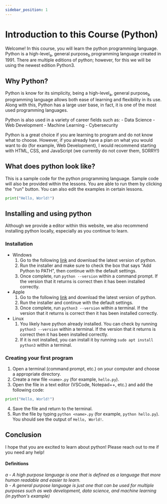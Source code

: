 ```yaml
---
sidebar_position: 1
---
```

# Introduction to this Course (Python)

Welcome! In this course, you will learn the python programming language. Python is a high-level<sub>a</sub>, general purpose<sub>b</sub> programming language created in 1991. There are multiple editions of python; however, for this we will be using the newest edition Python3. 

## Why Python?
Python is know for its simplicity, being a high-level<sub>a</sub>, general purpose<sub>b</sub> programming language allows both ease of learning and flexibility in its use. Along with this, Python has a large user base, in fact, it is one of the most used programming languages.

Python is also used in a variety of career fields such as:
    - Data Science
    - Web Development
    - Machine Learning
    - Cybersecurity

Python is a great choice if you are learning to program and do not know what to choose. However, if you already have a plan on what you would want to do (for example, Web Development), I would recommend starting with HTML, CSS, and JavaScript (we currently do not cover them, SORRY!)

## What does python look like?

This is a sample code for the python programming language. Sample code will also be provided within the lessons. You are able to run them by clicking the "run" button. You can also edit the examples in certain lessons.

```python
print("Hello, World!")
```

<codapi-snippet sandbox="python" init-delay="500" >
</codapi-snippet>

## Installing and using python

Although we provide a editor within this website, we also recommend installing python locally, especially as you continue to learn. 
### Installation

- Windows
    1. Go to the following [link](https://www.python.org/downloads/) and download the latest version of python.
    2. Run the installer and make sure to check the box that says "Add Python to PATH", then continue with the default settings.
    3. Once complete, run `python --version` within a command prompt. If the version that it returns is correct then it has been installed correctly.
- Apple
    1. Go to the following [link](https://www.python.org/downloads/) and download the latest version of python.
    2. Run the installer and continue with the default settings.
    3. Once complete, run `python3 --version` within a terminal. If the version that it returns is correct then it has been installed correctly.
- Linux
    1. You likely have python already installed. You can check by running `python3 --version` within a terminal. If the version that it returns is correct then it has been installed correctly.
    2. If it is not installed, you can install it by running `sudo apt install python3` within a terminal.

### Creating your first program
1. Open a terminal (command prompt, etc.) on your computer and choose a appropriate directory.
2. Create a new file `<name>.py` (for example, `hello.py`).
3. Open the file in a text editor (VSCode, Notepad++, etc.) and add the following code:
```python
print("Hello, World!")
```
4. Save the file and return to the terminal.
5. Run the file by typing `python <name>.py` (for example, `python hello.py`). You should see the output of `Hello, World!`.

## Conclusion

I hope that you are excited to learn about python! Please reach out to me if you need any help!

#### Definitions
<dfn>a - A high purpose language is one that is defined as a language that more human readable and easier to learn.<br/>b - A general purpose language is just one that can be used for multiple purposes such as web development, data science, and machine learning (in python's example)</dfn>